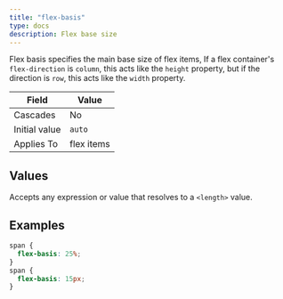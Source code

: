 ```yaml
---
title: "flex-basis"
type: docs
description: Flex base size
---
```


Flex basis specifies the main base size of flex items, If a flex 
container's `flex-direction` is `column`, this acts like the `height` 
property, but if the direction is `row`, this acts like the `width` 
property.

| Field         | Value      |
|---------------|------------|
| Cascades      | No         |
| Initial value | `auto`     |
| Applies To    | flex items |

## Values
Accepts any expression or value that resolves to a `<length>` value.

## Examples
```scss
span {
  flex-basis: 25%;
}
span {
  flex-basis: 15px;
}
```